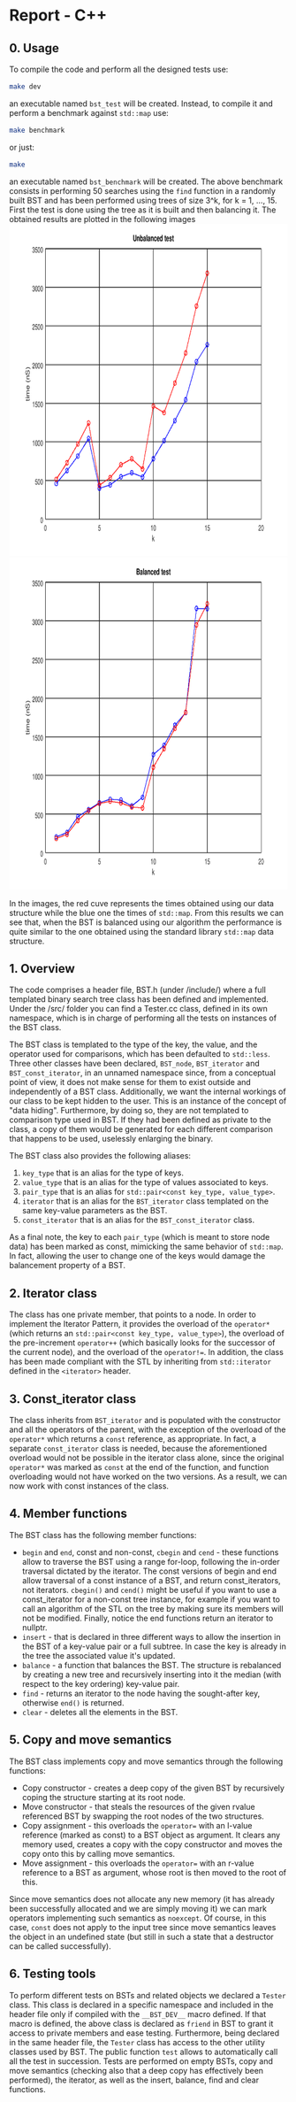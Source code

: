# Report - C++

## 0. Usage
To compile the code and perform all the designed tests use:
```bash
make dev
```
an executable named `bst_test` will be created.
Instead, to compile it and perform a benchmark against `std::map` use:
```bash
make benchmark
```
or just:
```bash
make
```
an executable named `bst_benchmark` will be created. The above benchmark consists in performing 50 searches using the `find` function in a randomly built BST and has been performed using trees of size 
3^k, for k = 1, ..., 15. First the test is done using the tree as it is built and then balancing it. The obtained results are plotted in the following images
<img src="images/unbalanced_times.png" alt="drawing" width="800" height="600"/>
<img src="images/balanced_times.png" alt="drawing" width="800" height="600"/>

In the images, the red cuve represents the times obtained using our data structure while the blue one the times of `std::map`.
From this results we can see that, when the BST is balanced using our algorithm the performance is quite similar to the one obtained using the standard library `std::map` data structure.

## 1. Overview
The code comprises a header file, BST.h (under /include/) where a full templated binary search tree class has been defined and implemented. Under the /src/ folder you can find a Tester.cc class, defined in its own namespace, which is in charge of performing all the tests on instances of the BST class.

The BST class is templated to the type of the key, the value, and the operator used for comparisons, which has been defaulted to `std::less`. 
Three other classes have been declared, `BST_node`, `BST_iterator` and `BST_const_iterator`, in an unnamed namespace since, from a conceptual point of view, it does not make sense for them to exist outside and independently of a BST class. Additionally, we want the internal workings of our class to be kept hidden to the user. This is an instance of the concept of "data hiding".
Furthermore, by doing so, they are not templated to comparison type used in BST. If they had been defined as private to the class, a copy of them would be generated for each different comparison that happens to be used, uselessly enlarging the binary.

The BST class also provides the following aliases:
1. `key_type` that is an alias for the type of keys.
2. `value_type` that is an alias for the type of values associated to keys.
3. `pair_type` that is an alias for `std::pair<const key_type, value_type>`.
4. `iterator` that is an alias for the `BST_iterator` class templated on the same key-value parameters as the BST.
5. `const_iterator` that is an alias for the `BST_const_iterator` class.

As a final note, the key to each `pair_type` (which is meant to store node data) has been marked as const, mimicking the same behavior of `std::map`. In fact, allowing the user to change one of the keys would damage the balancement property of a BST.


## 2. Iterator class
The class has one private member, that points to a node. In order to implement the Iterator Pattern, it provides the overload of the `operator*` (which returns an `std::pair<const key_type, value_type>`), the overload of the pre-increment `operator++` (which basically looks for the successor of the current node), and the overload of the `operator!=`. In addition, the class has been made compliant with the STL by inheriting from `std::iterator` defined in the `<iterator>` header.

## 3. Const_iterator class
The class inherits from `BST_iterator` and is populated with the constructor and all the operators of the parent, with the exception of the overload of the `operator*` which returns a `const` reference, as appropriate. In fact, a separate `const_iterator` class is needed, because the aforementioned overload would not be possible in the iterator class alone, since the original `operator*` was marked as `const` at the end of the function, and function overloading would not have worked on the two versions. As a result, we can now work with const instances of the class.

## 4. Member functions
The BST class has the following member functions:
* `begin` and `end`, const and non-const, `cbegin` and `cend` - these functions allow to traverse the BST using a range for-loop, following the in-order traversal dictated by the iterator. The const versions of begin and end allow traversal of a const instance of a BST, and return const_iterators, not iterators. `cbegin()` and `cend()` might be useful if you want to use a const_iterator for a non-const tree instance, for example if you want to call an algorithm of the STL on the tree by making sure its members will not be modified. Finally, notice the end functions return an iterator to nullptr.
* `insert` - that is declared in three different ways to allow the insertion in the BST of a key-value pair or a full subtree. In case the key is already in the tree the associated value it's updated.
* `balance` - a function that balances the BST. The structure is rebalanced by creating a new tree and recursively inserting into it the median (with respect to the key ordering) key-value pair.
* `find` - returns an iterator to the node having the sought-after key, otherwise `end()` is returned.
* `clear` - deletes all the elements in the BST.


## 5. Copy and move semantics
The BST class implements copy and move semantics through the following functions:
* Copy constructor - creates a deep copy of the given BST by recursively coping the structure starting at its root node.
* Move constructor - that steals the resources of the given rvalue referenced BST by swapping the root nodes of the two structures.
* Copy assignment - this overloads the `operator=` with an l-value reference (marked as const) to a BST object as argument. It  clears any memory used, creates a copy with the copy constructor and moves the copy onto this by calling move semantics.
* Move assignment - this overloads the `operator=` with an r-value reference to a BST as argument, whose root is then moved to the root of this.

Since move semantics does not allocate any new memory (it has already been successfully allocated and we are simply moving it) we can mark operators implementing such semantics as `noexcept`. Of course, in this case, `const` does not apply to the input tree since move semantics leaves the object in an undefined state (but still in such a state that a destructor can be called successfully).

## 6. Testing tools
To perform different tests on BSTs and related objects we declared a `Tester` class. This class is declared in a specific namespace and included in the header file only if compiled with the 
`__BST_DEV__` macro defined. If that macro is defined, the above class is declared as `friend` in BST to grant it access to private members and ease testing. Furthermore, being declared in the same header
file, the `Tester` class has access to the other utility classes used by BST.
The public function `test` allows to automatically call all the test in succession. Tests are performed on empty BSTs, copy and move semantics (checking also that a deep copy has effectively been performed), the iterator, as well as the insert, balance, find and clear functions.
